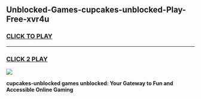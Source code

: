 
## Unblocked-Games-cupcakes-unblocked-Play-Free-xvr4u
<h3>
<a href="https://premium76.site?title=cupcakes-unblocked&ref=18A1">CLICK TO PLAY</a></h3>
<hr>

<h3>
<a href="https://premium76.site?title=cupcakes-unblocked&ref=18A1">CLICK 2 PLAY</a>
  
</h3>

<a href="https://premium76.site?title=cupcakes-unblocked&ref=18A1"><img src="https://clearcache.store/games.png"></a>


**cupcakes-unblocked games unblocked: Your Gateway to Fun and Accessible Online Gaming**
